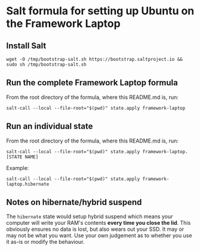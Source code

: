 # Salt formula for setting up Ubuntu on the Framework Laptop

## Install Salt

```
wget -O /tmp/bootstrap-salt.sh https://bootstrap.saltproject.io && sudo sh /tmp/bootstrap-salt.sh
```


## Run the complete Framework Laptop formula

From the root directory of the formula, where this README.md is, run:
```
salt-call --local --file-root="$(pwd)" state.apply framework-laptop
```


## Run an individual state

From the root directory of the formula, where this README.md is, run:
```
salt-call --local --file-root="$(pwd)" state.apply framework-laptop.[STATE NAME]
```

Example:
```
salt-call --local --file-root="$(pwd)" state.apply framework-laptop.hibernate
```


## Notes on hibernate/hybrid suspend

The `hibernate` state would setup hybrid suspend which means your computer will write your RAM's contents **every time you close the lid**. This obviously ensures no data is lost, but also wears out your SSD. It may or may not be what you want. Use your own judgement as to whether you use it as-is or modify the behaviour.
